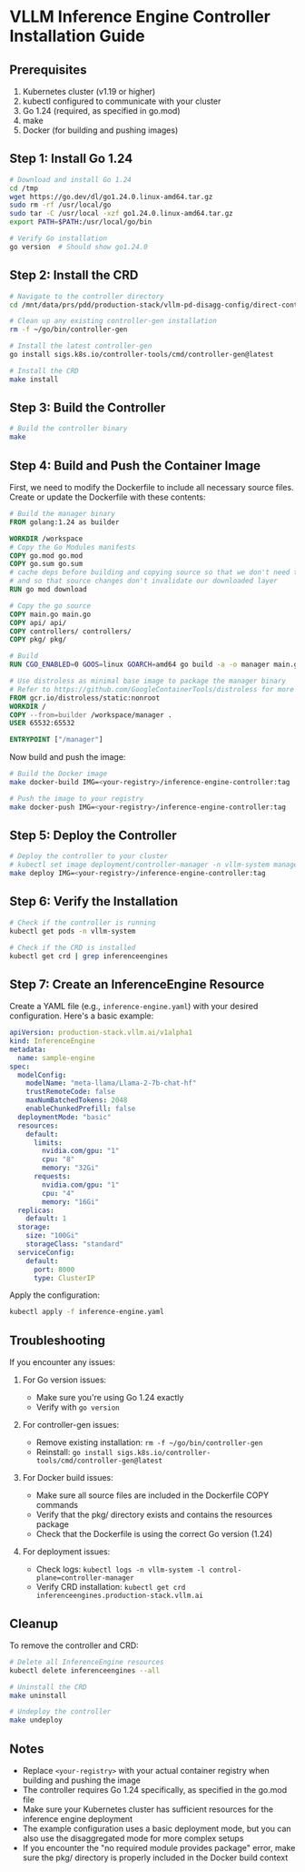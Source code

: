 # VLLM Inference Engine Controller Installation Guide

## Prerequisites

1. Kubernetes cluster (v1.19 or higher)
2. kubectl configured to communicate with your cluster
3. Go 1.24 (required, as specified in go.mod)
4. make
5. Docker (for building and pushing images)

## Step 1: Install Go 1.24

```bash
# Download and install Go 1.24
cd /tmp
wget https://go.dev/dl/go1.24.0.linux-amd64.tar.gz
sudo rm -rf /usr/local/go
sudo tar -C /usr/local -xzf go1.24.0.linux-amd64.tar.gz
export PATH=$PATH:/usr/local/go/bin

# Verify Go installation
go version  # Should show go1.24.0
```

## Step 2: Install the CRD

```bash
# Navigate to the controller directory
cd /mnt/data/prs/pdd/production-stack/vllm-pd-disagg-config/direct-controller

# Clean up any existing controller-gen installation
rm -f ~/go/bin/controller-gen

# Install the latest controller-gen
go install sigs.k8s.io/controller-tools/cmd/controller-gen@latest

# Install the CRD
make install
```

## Step 3: Build the Controller

```bash
# Build the controller binary
make
```

## Step 4: Build and Push the Container Image

First, we need to modify the Dockerfile to include all necessary source files. Create or update the Dockerfile with these contents:

```dockerfile
# Build the manager binary
FROM golang:1.24 as builder

WORKDIR /workspace
# Copy the Go Modules manifests
COPY go.mod go.mod
COPY go.sum go.sum
# cache deps before building and copying source so that we don't need to re-download as much
# and so that source changes don't invalidate our downloaded layer
RUN go mod download

# Copy the go source
COPY main.go main.go
COPY api/ api/
COPY controllers/ controllers/
COPY pkg/ pkg/

# Build
RUN CGO_ENABLED=0 GOOS=linux GOARCH=amd64 go build -a -o manager main.go

# Use distroless as minimal base image to package the manager binary
# Refer to https://github.com/GoogleContainerTools/distroless for more details
FROM gcr.io/distroless/static:nonroot
WORKDIR /
COPY --from=builder /workspace/manager .
USER 65532:65532

ENTRYPOINT ["/manager"]
```

Now build and push the image:

```bash
# Build the Docker image
make docker-build IMG=<your-registry>/inference-engine-controller:tag

# Push the image to your registry
make docker-push IMG=<your-registry>/inference-engine-controller:tag
```

## Step 5: Deploy the Controller

```bash
# Deploy the controller to your cluster
# kubectl set image deployment/controller-manager -n vllm-system manager=1nfinity/inference-engine-controller:latest
make deploy IMG=<your-registry>/inference-engine-controller:tag
```

## Step 6: Verify the Installation

```bash
# Check if the controller is running
kubectl get pods -n vllm-system

# Check if the CRD is installed
kubectl get crd | grep inferenceengines
```

## Step 7: Create an InferenceEngine Resource

Create a YAML file (e.g., `inference-engine.yaml`) with your desired configuration. Here's a basic example:

```yaml
apiVersion: production-stack.vllm.ai/v1alpha1
kind: InferenceEngine
metadata:
  name: sample-engine
spec:
  modelConfig:
    modelName: "meta-llama/Llama-2-7b-chat-hf"
    trustRemoteCode: false
    maxNumBatchedTokens: 2048
    enableChunkedPrefill: false
  deploymentMode: "basic"
  resources:
    default:
      limits:
        nvidia.com/gpu: "1"
        cpu: "8"
        memory: "32Gi"
      requests:
        nvidia.com/gpu: "1"
        cpu: "4"
        memory: "16Gi"
  replicas:
    default: 1
  storage:
    size: "100Gi"
    storageClass: "standard"
  serviceConfig:
    default:
      port: 8000
      type: ClusterIP
```

Apply the configuration:

```bash
kubectl apply -f inference-engine.yaml
```

## Troubleshooting

If you encounter any issues:

1. For Go version issues:
   - Make sure you're using Go 1.24 exactly
   - Verify with `go version`

2. For controller-gen issues:
   - Remove existing installation: `rm -f ~/go/bin/controller-gen`
   - Reinstall: `go install sigs.k8s.io/controller-tools/cmd/controller-gen@latest`

3. For Docker build issues:
   - Make sure all source files are included in the Dockerfile COPY commands
   - Verify that the pkg/ directory exists and contains the resources package
   - Check that the Dockerfile is using the correct Go version (1.24)

4. For deployment issues:
   - Check logs: `kubectl logs -n vllm-system -l control-plane=controller-manager`
   - Verify CRD installation: `kubectl get crd inferenceengines.production-stack.vllm.ai`

## Cleanup

To remove the controller and CRD:

```bash
# Delete all InferenceEngine resources
kubectl delete inferenceengines --all

# Uninstall the CRD
make uninstall

# Undeploy the controller
make undeploy
```

## Notes

- Replace `<your-registry>` with your actual container registry when building and pushing the image
- The controller requires Go 1.24 specifically, as specified in the go.mod file
- Make sure your Kubernetes cluster has sufficient resources for the inference engine deployment
- The example configuration uses a basic deployment mode, but you can also use the disaggregated mode for more complex setups
- If you encounter the "no required module provides package" error, make sure the pkg/ directory is properly included in the Docker build context

